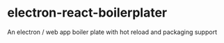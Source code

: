 # electron-react-boilerplater
An electron / web app boiler plate with hot reload and packaging support

